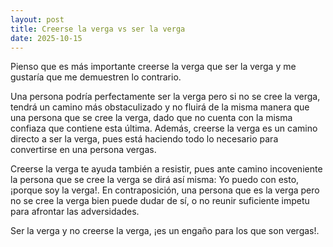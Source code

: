 ```yaml
---
layout: post
title: Creerse la verga vs ser la verga
date: 2025-10-15
---
```


Pienso que es más importante creerse la verga que ser la verga y me gustaría que me demuestren lo contrario.

Una persona podría perfectamente ser la verga pero si no se cree la verga, tendrá un camino más obstaculizado y no fluirá de la misma manera que una persona que se cree la verga, dado que no cuenta con la misma confiaza que contiene esta última. Además, creerse la verga es un camino directo a ser la verga, pues está haciendo todo lo necesario para convertirse en una persona vergas.

Creerse la verga te ayuda también a resistir, pues ante camino incoveniente la persona que se cree la verga se dirá así misma: Yo puedo con esto, ¡porque soy la verga!. En contraposición, una persona que es la verga pero no se cree la verga bien puede dudar de sí, o no reunir suficiente impetu para afrontar las adversidades. 

Ser la verga y no creerse la verga, ¡es un engaño para los que son vergas!.
